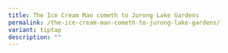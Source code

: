 ```yaml
---
title: The Ice Cream Man cometh to Jurong Lake Gardens
permalink: /the-ice-cream-man-cometh-to-jurong-lake-gardens/
variant: tiptap
description: ""
---
```

